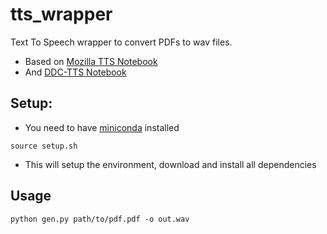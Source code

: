 # tts_wrapper
Text To Speech wrapper to convert PDFs to wav files.

* Based on [Mozilla TTS Notebook](https://colab.research.google.com/github/tugstugi/dl-colab-notebooks/blob/master/notebooks/Mozilla_TTS_WaveRNN.ipynb#scrollTo=klsVLR6w_u4P)
* And [DDC-TTS Notebook](https://colab.research.google.com/drive/1u_16ZzHjKYFn1HNVuA4Qf_i2MMFB9olY?usp=sharing#scrollTo=X2axt5BYq7gv)

## Setup:
* You need to have [miniconda](https://docs.conda.io/en/latest/miniconda.html) installed
```
source setup.sh
```
* This will setup the environment, download and install all dependencies

## Usage
```
python gen.py path/to/pdf.pdf -o out.wav
```
